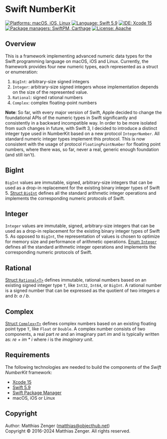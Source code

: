 # Swift NumberKit

[![Platforms: macOS, iOS, Linux](https://img.shields.io/badge/Platforms-macOS,%20iOS,%20Linux-blue.svg?style=flat)](https://developer.apple.com/osx/) [![Language: Swift 5.9](https://img.shields.io/badge/Language-Swift%205.9-green.svg?style=flat)](https://developer.apple.com/swift/) [![IDE: Xcode 15](https://img.shields.io/badge/IDE-Xcode%2015-orange.svg?style=flat)](https://developer.apple.com/xcode/) [![Package managers: SwiftPM, Carthage](https://img.shields.io/badge/Package%20managers-SwiftPM,%20Carthage-8E64B0.svg?style=flat)](https://github.com/Carthage/Carthage) [![License: Apache](http://img.shields.io/badge/License-Apache-lightgrey.svg?style=flat)](https://raw.githubusercontent.com/objecthub/swift-numberkit/master/LICENSE)

## Overview

This is a framework implementing advanced numeric data types for the Swift programming
language on macOS, iOS and Linux. Currently, the framework provides four new numeric types,
each represented as a struct or enumeration:

  1. `BigInt`: arbitrary-size signed integers
  2. `Integer`: arbitrary-size signed integers whose implementation depends on the size
      of the represented value.
  2. `Rational`: signed rational numbers
  3. `Complex`: complex floating-point numbers

**Note**: So far, with every major version of Swift, Apple decided to change the foundational APIs of the numeric
types in Swift significantly and consistently in a backward incompatible way. In order to be more isolated from
such changes in future, with Swift 3, I decided to introduce a distinct integer type used in NumberKit based on a
new protocol `IntegerNumber`. All standard numeric integer types implement this protocol. This is now consistent
with the usage of protocol `FloatingPointNumber` for floating point numbers, where there was, so far, never a
real, generic enough foundation (and still isn't).

## BigInt

`BigInt` values are immutable, signed, arbitrary-size integers that can be used as a
drop-in replacement for the existing binary integer types of Swift 5.
[Struct `BigInt`](https://github.com/objecthub/swift-numberkit/blob/master/Sources/NumberKit/BigInt.swift) defines all
the standard arithmetic integer operations and implements the corresponding numeric
protocols of Swift.

## Integer

`Integer` values are immutable, signed, arbitrary-size integers that can be used as a
drop-in replacement for the existing binary integer types of Swift 5. As opposed to `BigInt`,
the representation of values is chosen to optimize for memory size and performance of
arithmetic operations. [Enum `Integer`](https://github.com/objecthub/swift-numberkit/blob/master/Sources/NumberKit/Integer.swift)
defines all the standard arithmetic integer operations and implements the corresponding
numeric protocols of Swift.

## Rational

[Struct `Rational<T>`](https://github.com/objecthub/swift-numberkit/blob/master/Sources/NumberKit/Rational.swift)
defines immutable, rational numbers based on an existing signed integer
type `T`, like `Int32`, `Int64`, or `BigInt`. A rational number is a signed number that can
be expressed as the quotient of two integers _a_ and _b_: _a / b_.

## Complex

[Struct `Complex<T>`](https://github.com/objecthub/swift-numberkit/blob/master/Sources/NumberKit/Complex.swift)
defines complex numbers based on an existing floating point type `T`, like `Float` or `Double`. A complex number
consists of two components, a real part _re_ and an imaginary part _im_ and is typically written as: _re + im * i_
where _i_ is the _imaginary unit_.

## Requirements

The following technologies are needed to build the components of the _Swift NumberKit_ framework:

- [Xcode 15](https://developer.apple.com/xcode/)
- [Swift 5.9](https://developer.apple.com/swift/)
- [Swift Package Manager](https://swift.org/package-manager/)
- macOS, iOS or Linux

## Copyright

Author: Matthias Zenger (<matthias@objecthub.net>)  
Copyright © 2016-2024 Matthias Zenger. All rights reserved.
